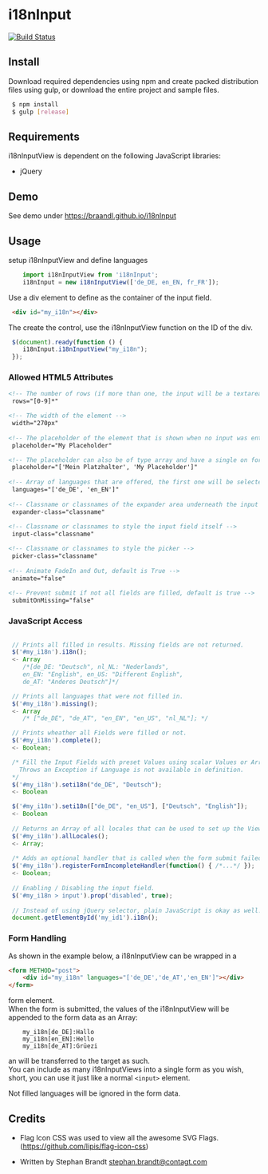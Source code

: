 # i18nInput

[![Build Status](https://travis-ci.org/braandl/i18nInput.svg?branch=master)](https://travis-ci.org/braandl/i18nInput)

## Install

Download required dependencies using npm and create packed distribution files using gulp,
or download the entire project and sample files.

```bash
 $ npm install
 $ gulp [release]
```

## Requirements

i18nInputView is dependent on the following JavaScript libraries:

* jQuery

## Demo

See demo under https://braandl.github.io/i18nInput

## Usage

setup i18nInputView and define languages

```javascript
    import i18nInputView from 'i18nInput';
    i18nInput = new i18nInputView(['de_DE, en_EN, fr_FR']);
```

Use a div element to define as the container of the input field.

```html
 <div id="my_i18n"></div>
```

The create the control, use the i18nInputView function on the ID of the div.

```javascript
 $(document).ready(function () {
    i18nInput.i18nInputView("my_i18n");
 });
```

### Allowed HTML5 Attributes
```html
<!-- The number of rows (if more than one, the input will be a textarea instead of an input fiel -->   
 rows="[0-9]*"

<!-- The width of the element -->
 width="270px"
 
<!-- The placeholder of the element that is shown when no input was entered. -->
 placeholder="My Placeholder"

<!-- The placeholder can also be of type array and have a single on for each language. -->
 placeholder="['Mein Platzhalter', 'My Placeholder']"
 
<!-- Array of languages that are offered, the first one will be selected on start -->
 languages="['de_DE', 'en_EN']"
 
<!-- Classname or classnames of the expander area underneath the input field --> 
 expander-class="classname"
 
<!-- Classname or classnames to style the input field itself -->
 input-class="classname"

<!-- Classname or classnames to style the picker -->
 picker-class="classname"
  
<!-- Animate FadeIn and Out, default is True -->
 animate="false"
 
<!-- Prevent submit if not all fields are filled, default is true -->
 submitOnMissing="false"
```

### JavaScript Access
```javascript

 // Prints all filled in results. Missing fields are not returned.
 $('#my_i18n').i18n();
 <- Array
    /*[de_DE: "Deutsch", nl_NL: "Nederlands", 
    en_EN: "English", en_US: "Different English", 
    de_AT: "Anderes Deutsch"]*/

 // Prints all languages that were not filled in.
 $('#my_i18n').missing();
 <- Array
    /* ["de_DE", "de_AT", "en_EN", "en_US", "nl_NL"]; */

 // Prints wheather all Fields were filled or not.
 $('#my_i18n').complete();
 <- Boolean;

 /* Fill the Input Fields with preset Values using scalar Values or Arrays.
   Throws an Exception if Language is not available in definition.
 */
 $('#my_i18n').seti18n("de_DE", "Deutsch");
 <- Boolean

 $('#my_i18n').seti18n(["de_DE", "en_US"], ["Deutsch", "English"]);
 <- Boolean
 
 // Returns an Array of all locales that can be used to set up the View.
 $('#my_i18n').allLocales();
 <- Array; 
 
 /* Adds an optional handler that is called when the form submit failed, because of an incomplete data set. */
 $('#my_i18n').registerFormIncompleteHandler(function() { /*...*/ });
 <- Boolean; 
 
 // Enabling / Disabling the input field.
 $('#my_i18n > input').prop('disabled', true);
 
 // Instead of using jQuery selector, plain JavaScript is okay as well:
 document.getElementById('my_id1').i18n();
```
### Form Handling

As shown in the example below, a i18nInputView can be wrapped in a 
```html
<form METHOD="post">
    <div id="my_i18n" languages="['de_DE','de_AT','en_EN']"></div>
</form>
```
form element.<br>
When the form is submitted, the values of the i18nInputView will be appended to the form data as an Array:
```
    my_i18n[de_DE]:Hallo
    my_i18n[en_EN]:Hello
    my_i18n[de_AT]:Grüezi
```
an will be transferred to the target as such.<br>
You can include as many i18nInputViews into a single form as you wish, <br>
short, you can use it just like a normal ```<input>``` element.

Not filled languages will be ignored in the form data.

## Credits

* Flag Icon CSS was used to view all the 
awesome SVG Flags. <br>
 (https://github.com/lipis/flag-icon-css)
 
* Written by Stephan Brandt <stephan.brandt@contagt.com>
